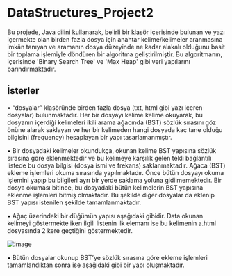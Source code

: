 # DataStructures_Project2
Bu projede, Java dilini kullanarak, belirli bir klasör içerisinde bulunan ve yazı içermekte olan birden
fazla dosya için anahtar kelime/kelimeler aranmasına imkân tanıyan ve aramanın dosya düzeyinde ne
kadar alakalı olduğunu basit bir toplama işlemiyle döndüren bir algoritma geliştirilmiştir. 
Bu algoritmanın, içerisinde 'Binary Search Tree' ve 'Max Heap' gibi veri yapılarını barındırmaktadır.

## İsterler
• “dosyalar” klasöründe birden fazla dosya (txt, html gibi yazı içeren dosyalar) bulunmaktadır.
Her bir dosyayı kelime kelime okuyarak, bu dosyanın içerdiği kelimeleri ikili arama ağacında
(BST) sözlük sırasını göz önüne alarak saklayan ve her bir kelimeden hangi dosyada kaç tane
olduğu bilgisini (frequency) hesaplayan bir yapı tasarlamanmıştır.

• Bir dosyadaki kelimeler okundukça, okunan kelime BST yapısına sözlük sırasına göre eklenmektedir
ve bu kelimeye karşılık gelen tekli bağlantılı listede bu dosya bilgisi (dosya ismi ve frekans)
saklanmaktadır. Ağaca (BST) ekleme işlemleri okuma sırasında yapılmaktadır. Önce bütün dosyayı
okuma işlemini yapıp bu bilgileri ayrı bir yerde saklama yoluna gidilmemektedir. Bir dosya
okuması bitince, bu dosyadaki bütün kelimelerin BST yapısına eklenme işlemleri bitmiş
olmaktadır. Bu şekilde diğer dosyalar da eklenip BST yapısı istenilen şekilde
tamamlanmaktadır.

• Ağaç üzerindeki bir düğümün yapısı aşağıdaki gibidir. Data okunan kelimeyi göstermekte iken
ilgili listenin ilk elemanı ise bu kelimenin a.html dosyasında 2 kere geçtiğini göstermektedir.

![image](https://user-images.githubusercontent.com/61049743/94340332-95088000-0009-11eb-81a8-f4297bf27511.png)

• Bütün dosyalar okunup BST’ye sözlük sırasına göre ekleme işlemleri tamamlandıktan sonra ise
aşağıdaki gibi bir yapı oluşmaktadır.

